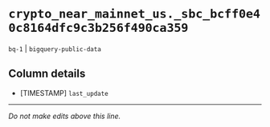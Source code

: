 # `crypto_near_mainnet_us._sbc_bcff0e40c8164dfc9c3b256f490ca359`
`bq-1` | `bigquery-public-data`

## Column details
* [TIMESTAMP] `last_update`

-------------------------------------------------------------------------------
*Do not make edits above this line.*
